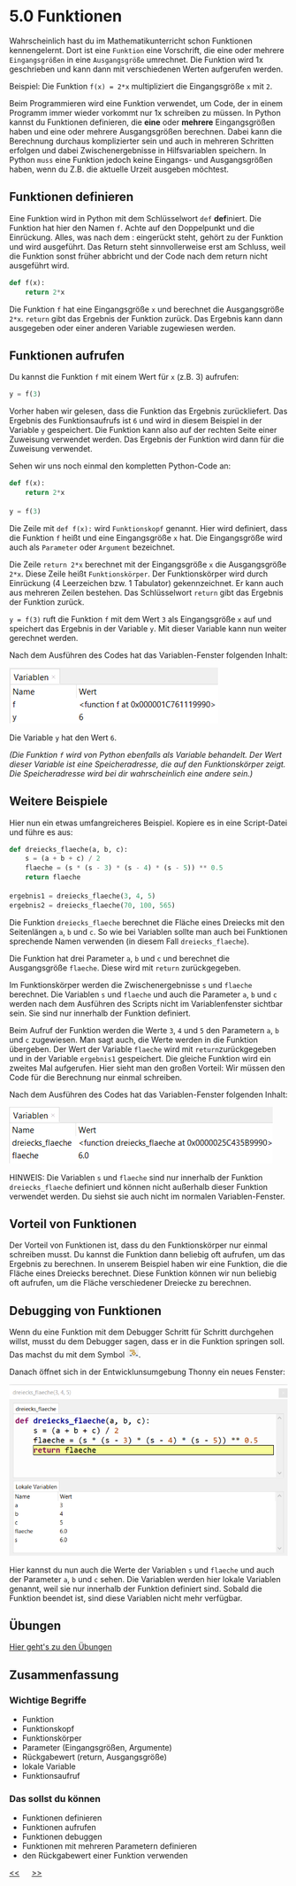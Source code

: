 # 5.0 Funktionen

Wahrscheinlich hast du im Mathematikunterricht schon Funktionen kennengelernt.
Dort ist eine `Funktion`  eine Vorschrift, die eine oder mehrere `Eingangsgrößen` 
in eine `Ausgangsgröße` umrechnet. Die Funktion wird 1x geschrieben und kann dann mit verschiedenen Werten aufgerufen werden.

Beispiel: Die Funktion `f(x) = 2*x` multipliziert die Eingangsgröße `x` mit `2`.

Beim Programmieren wird eine Funktion verwendet, um Code, der in einem Programm immer wieder vorkommt nur 1x schreiben zu müssen.
In Python kannst du Funktionen definieren, die **eine** oder **mehrere** Eingangsgrößen haben 
und eine oder mehrere Ausgangsgrößen berechnen. 
Dabei kann die Berechnung durchaus komplizierter sein 
und auch in mehreren Schritten erfolgen und dabei 
Zwischenergebnisse in Hilfsvariablen speichern.
In Python `muss` eine Funktion jedoch keine Eingangs- 
und Ausgangsgrößen haben, wenn du Z.B. die aktuelle Urzeit ausgeben möchtest.

## Funktionen definieren

Eine Funktion wird in Python mit dem Schlüsselwort `def` **def**iniert. 
Die Funktion hat hier den Namen `f`. Achte auf den Doppelpunkt und die Einrückung.
Alles, was nach dem : eingerückt steht, gehört zu der Funktion und wird ausgeführt.
Das Return steht sinnvollerweise erst am Schluss, weil die Funktion sonst früher abbricht und der 
Code nach dem return nicht ausgeführt wird.

```python
def f(x):
    return 2*x
```

Die Funktion `f` hat eine Eingangsgröße `x` und berechnet die Ausgangsgröße `2*x`.
`return` gibt das Ergebnis der Funktion zurück.
Das Ergebnis kann dann ausgegeben oder einer anderen Variable zugewiesen werden.


## Funktionen aufrufen

Du kannst die Funktion `f` mit einem Wert für `x` (z.B. 3) aufrufen:

```python
y = f(3)
```

Vorher haben wir gelesen, dass die Funktion das Ergebnis zurückliefert.
Das Ergebnis des Funktionsaufrufs ist `6` und wird in diesem Beispiel 
in der Variable `y` gespeichert. Die Funktion kann also auf der rechten Seite einer Zuweisung 
verwendet werden. Das Ergebnis der Funktion wird dann für die Zuweisung verwendet.


Sehen wir uns noch einmal den kompletten Python-Code an:

```python
def f(x):
    return 2*x

y = f(3)
```

Die Zeile mit `def f(x):`  wird `Funktionskopf` genannt. 
Hier wird definiert, dass die Funktion `f` heißt und eine Eingangsgröße `x` hat.
Die Eingangsgröße wird auch als `Parameter` oder `Argument` bezeichnet.

Die Zeile `return 2*x` berechnet mit der Eingangsgröße `x` die Ausgangsgröße `2*x`. 
Diese Zeile heißt `Funktionskörper`. Der Funktionskörper wird durch Einrückung 
(4 Leerzeichen bzw. 1 Tabulator) gekennzeichnet. Er kann auch aus mehreren Zeilen bestehen.
Das Schlüsselwort `return` gibt das Ergebnis der Funktion zurück.


`y = f(3)` ruft die Funktion `f` mit dem Wert `3` als Eingangsgröße `x` auf 
und speichert das Ergebnis in der Variable `y`. Mit dieser Variable kann nun 
weiter gerechnet werden.

Nach dem Ausführen des Codes hat das Variablen-Fenster folgenden Inhalt:

![funktionsaufruf_variablenfenster1.png](../img/05.0/funktionsaufruf_variablenfenster1.png)

Die Variable `y` hat den Wert `6`.

*(Die Funktion `f` wird von Python ebenfalls als Variable behandelt. 
Der Wert dieser Variable ist eine Speicheradresse, die auf den Funktionskörper zeigt.
Die Speicheradresse wird bei dir wahrscheinlich eine andere sein.)*


## Weitere Beispiele

Hier nun ein etwas umfangreicheres Beispiel. 
Kopiere es in eine Script-Datei und führe es aus:

```python
def dreiecks_flaeche(a, b, c):
    s = (a + b + c) / 2
    flaeche = (s * (s - 3) * (s - 4) * (s - 5)) ** 0.5
    return flaeche

ergebnis1 = dreiecks_flaeche(3, 4, 5)
ergebnis2 = dreiecks_flaeche(70, 100, 565)
```

Die Funktion `dreiecks_flaeche` berechnet die Fläche eines Dreiecks mit den 
Seitenlängen `a`, `b` und `c`. So wie bei Variablen sollte man auch bei Funktionen
sprechende Namen verwenden (in diesem Fall `dreiecks_flaeche`).

Die Funktion hat drei Parameter `a`, `b` und `c` und berechnet 
die Ausgangsgröße `flaeche`. Diese wird mit `return` zurückgegeben.

Im Funktionskörper werden die Zwischenergebnisse `s` und `flaeche` berechnet.
Die Variablen `s` und `flaeche` und auch die Parameter `a`, `b` und `c` 
werden nach dem Ausführen des Scripts nicht im Variablenfenster sichtbar sein.
Sie sind nur innerhalb der Funktion definiert.

Beim Aufruf der Funktion werden die Werte `3`, `4` und `5` 
den Parametern `a`, `b` und `c` zugewiesen. 
Man sagt auch, die Werte werden in die Funktion übergeben.
Der Wert der Variable `flaeche` wird mit `return`zurückgegeben 
und in der Variable `ergebnis1` gespeichert.
Die gleiche Funktion wird ein zweites Mal aufgerufen. Hier sieht man den großen Vorteil: Wir müssen den Code für die Berechnung nur einmal schreiben.

Nach dem Ausführen des Codes hat das Variablen-Fenster folgenden Inhalt:

![funktionsaufruf_variablenfenster2.png](../img/05.0/funktionsaufruf_variablenfenster2.png)

HINWEIS: Die Variablen `s` und `flaeche` 
sind nur innerhalb der Funktion `dreiecks_flaeche` definiert und können
nicht außerhalb dieser Funktion verwendet werden. 
Du siehst sie auch nicht im normalen Variablen-Fenster.

## Vorteil von Funktionen

Der Vorteil von Funktionen ist, dass du den Funktionskörper nur einmal schreiben musst.
Du kannst die Funktion dann beliebig oft aufrufen, um das Ergebnis zu berechnen.
In unserem Beispiel haben wir eine Funktion, die die Fläche eines Dreiecks berechnet.
Diese Funktion können wir nun beliebig oft aufrufen, 
um die Fläche verschiedener Dreiecke zu berechnen.

## Debugging von Funktionen

Wenn du eine Funktion mit dem Debugger Schritt für Schritt durchgehen willst, 
musst du dem Debugger sagen, dass er in die Funktion springen soll.
Das machst du mit dem Symbol ![debugging_step_into.png](../img/05.0/debugging_step_into.png).

Danach öffnet sich in der Entwicklunsumgebung Thonny ein neues Fenster:

![debugging_funktionsfenster.png](../img/05.0/debugging_funktionsfenster.png)

Hier kannst du nun auch die Werte der Variablen `s` und `flaeche` und auch der 
Parameter `a`, `b` und `c` sehen. Die Variablen werden hier lokale Variablen genannt,
weil sie nur innerhalb der Funktion definiert sind.
Sobald die Funktion beendet ist, sind diese Variablen nicht mehr verfügbar.

## Übungen
[Hier geht's zu den Übungen](../uebungen/UE_05.0_Funktionen.md)

## Zusammenfassung
### Wichtige Begriffe
- Funktion
- Funktionskopf
- Funktionskörper
- Parameter (Eingangsgrößen, Argumente)
- Rückgabewert (return, Ausgangsgröße)
- lokale Variable
- Funktionsaufruf

### Das sollst du können
- Funktionen definieren
- Funktionen aufrufen
- Funktionen debuggen
- Funktionen mit mehreren Parametern definieren
- den Rückgabewert einer Funktion verwenden

[<<](04.1_Debugger.md) &emsp; [>>](05.1_Module.md)






